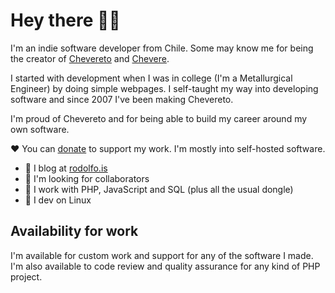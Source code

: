 # Hey there 👋🏾

I'm an indie software developer from Chile. Some may know me for being the creator of [Chevereto](https://chevereto.com/) and [Chevere](https://chevere.org/).

I started with development when I was in college (I'm a Metallurgical Engineer) by doing simple webpages. I self-taught my way into developing software and since 2007 I've been making Chevereto.

I'm proud of Chevereto and for being able to build my career around my own software.

❤ You can [donate](https://paypal.me/RodolfoBerrios) to support my work. I'm mostly into self-hosted software.

- 📝 I blog at [rodolfo.is](https://rodolfo.is/)
- 👀 I'm looking for collaborators
- 🥑 I work with PHP, JavaScript and SQL (plus all the usual dongle)
- 🐧 I dev on Linux

## Availability for work

I'm available for custom work and support for any of the software I made. I'm also available to code review and quality assurance for any kind of PHP project.
